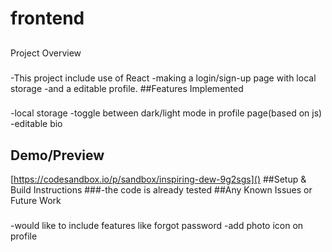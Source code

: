 # frontend
##
Project Overview
###
-This project include use of React 
-making a login/sign-up page with local storage 
-and a editable profile.
##Features Implemented
###
-local storage
-toggle between dark/light mode in profile page(based on js)
-editable bio
## Demo/Preview
[https://codesandbox.io/p/sandbox/inspiring-dew-9g2sgs]()
##Setup & Build Instructions
###-the code is already tested
##Any Known Issues or Future Work
###
-would like to include features like forgot password
-add photo icon on profile
